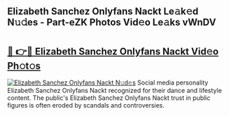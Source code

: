 ## Elizabeth Sanchez Onlyfans Nackt Le𝚊k𝚎d N𝚞𝚍es - Part-eZK Photos Vid𝚎o Le𝚊ks vWnDV

# <h2><a href="http://fb7vu0.evod.top/?m=Elizabeth+Sanchez+Onlyfans+Nackt">🔗 👉🔴 Elizabeth Sanchez Onlyfans Nackt Vid𝚎o Ph𝚘t𝚘s</a></h2>

[![Elizabeth Sanchez Onlyfans Nackt N𝚞d𝚎s](https://i.imgur.com/8V9OHl7.gif)](http://fb7vu0.evod.top/?m=Elizabeth+Sanchez+Onlyfans+Nackt)
Social media personality Elizabeth Sanchez Onlyfans Nackt recognized for their dance and lifestyle content. The public's Elizabeth Sanchez Onlyfans Nackt trust in public figures is often eroded by scandals and controversies. 
